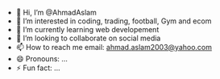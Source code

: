 - 👋 Hi, I’m @AhmadAslam
- 👀 I’m interested in coding, trading, football, Gym and ecom 
- 🌱 I’m currently learning web developement
- 💞️ I’m looking to collaborate on social media
- 📫 How to reach me email: ahmad.aslam2003@yahoo.com
- 😄 Pronouns: ...
- ⚡ Fun fact: ...

<!---
AhmadAslam69/AhmadAslam69 is a ✨ special ✨ repository because its `README.md` (this file) appears on your GitHub profile.
You can click the Preview link to take a look at your changes.
--->
